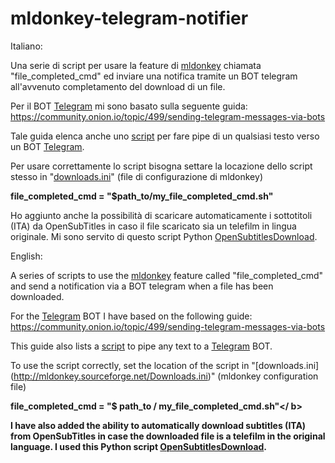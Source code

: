 # mldonkey-telegram-notifier




Italiano:

Una serie di script per usare la feature di [mldonkey]( http://mldonkey.sourceforge.net/Main_Page) chiamata "file_completed_cmd" ed inviare una notifica tramite un BOT telegram all'avvenuto completamento del download di un file.

Per il BOT [Telegram](https://telegram.org/) mi sono basato sulla seguente guida:
https://community.onion.io/topic/499/sending-telegram-messages-via-bots

Tale guida elenca anche uno [script](https://github.com/mauriziotallarico/mldonkey-telegram-notifier/blob/master/telegram-pipe.sh) per fare pipe di un qualsiasi testo verso un BOT
[Telegram](https://telegram.org/).

Per usare correttamente lo script bisogna settare la locazione dello script stesso in 
"[downloads.ini](http://mldonkey.sourceforge.net/Downloads.ini)" (file di configurazione di mldonkey)

<b>file_completed_cmd = "$path_to/my_file_completed_cmd.sh"</b>

Ho aggiunto anche la possibilità di scaricare automaticamente i sottotitoli (ITA) da OpenSubTitles in caso il file scaricato sia un 
telefilm in lingua originale.
Mi sono servito di questo script Python [OpenSubtitlesDownload](https://github.com/emericg/OpenSubtitlesDownload).



English:

A series of scripts to use the [mldonkey](http://mldonkey.sourceforge.net/Main_Page) feature called "file_completed_cmd" and send a notification via a BOT telegram when a file has been downloaded.

For the  [Telegram](https://telegram.org/) BOT I have based on the following guide:
https://community.onion.io/topic/499/sending-telegram-messages-via-bots

This guide also lists a [script](https://github.com/mauriziotallarico/mldonkey-telegram-notifier/blob/master/telegram-pipe.sh) to pipe any text to a 
[Telegram](https://telegram.org/) BOT.

To use the script correctly, set the location of the script in
"[downloads.ini] (http://mldonkey.sourceforge.net/Downloads.ini)" (mldonkey configuration file)

<b>file_completed_cmd = "$ path_to / my_file_completed_cmd.sh"</ b>

I have also added the ability to automatically download subtitles (ITA) from OpenSubTitles in case the downloaded file is a
telefilm in the original language.
I used this Python script [OpenSubtitlesDownload](https://github.com/emericg/OpenSubtitlesDownload).
